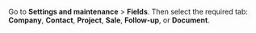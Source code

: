 <!-- markdownlint-disable-file MD041 -->
Go to **Settings and maintenance** > **Fields**. Then select the required tab: **Company**, **Contact**, **Project**, **Sale**, **Follow-up**, or **Document**.
